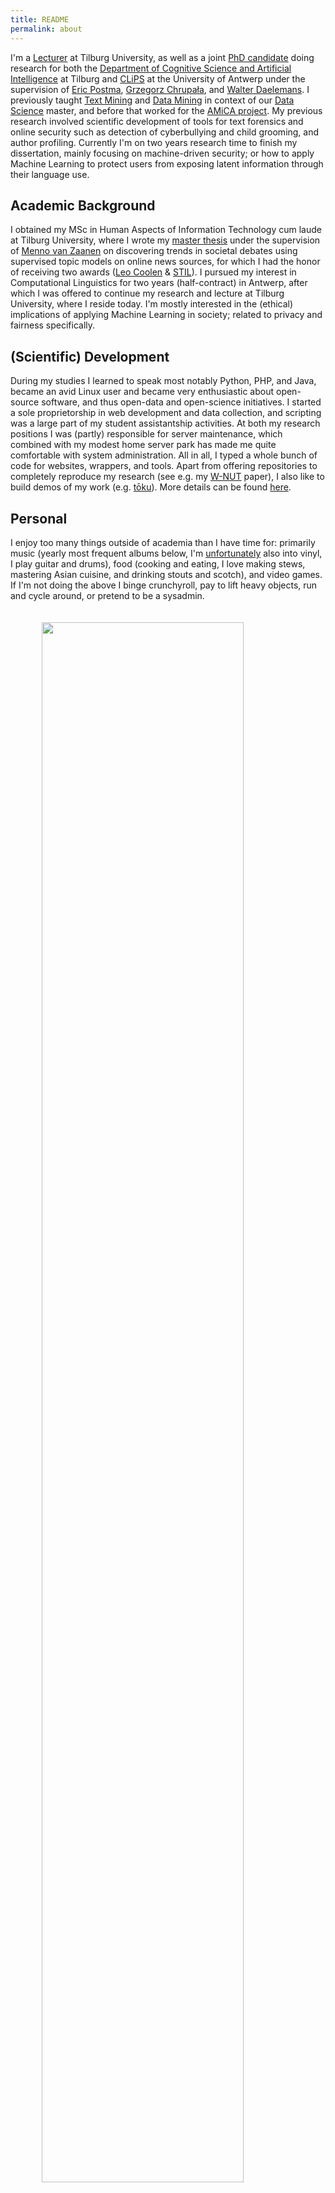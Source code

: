 ```yaml
---
title: README
permalink: about
---
```

I'm a [Lecturer](https://research.tilburguniversity.edu/en/persons/chris-emmery) at Tilburg University, as well as a joint [PhD candidate](http://www.clips.uantwerpen.be/people/chris-emmery) doing research for both the [Department of Cognitive Science and Artificial Intelligence](https://www.csai.nl/) at Tilburg and [CLiPS](http://www.clips.uantwerpen.be/) at the University of Antwerp under the supervision of [Eric Postma](http://www.ericpostma.nl), [Grzegorz Chrupała](http://grzegorz.chrupala.me), and [Walter Daelemans](http://www.clips.uantwerpen.be/~walter/). I previously taught [Text Mining](https://mystudy.uvt.nl/it10.vakzicht?taal=N&pfac=FGW&vakcode=880091) and [Data Mining](https://mystudy.uvt.nl/it10.vakzicht?taal=e&pfac=FGW&vakcode=880022) in context of our [Data Science](https://www.tilburguniversity.edu/education/masters-programmes/data-science-business-and-governance/) master, and before that worked for the [AMiCA project](http://www.amicaproject.be/). My previous research involved scientific development of tools for text forensics and online security such as detection of cyberbullying and child grooming, and author profiling. Currently I'm on two years research time to finish my dissertation, mainly focusing on machine-driven security; or how to apply Machine Learning to protect users from exposing latent information through their language use.


## Academic Background

I obtained my MSc in Human Aspects of Information Technology cum laude at Tilburg University, where I wrote my [master thesis](./publ) under the supervision of [Menno van Zaanen](http://ilk.uvt.nl/menno/main) on discovering trends in societal debates using supervised topic models on online news sources, for which I had the honor of receiving two awards ([Leo Coolen](http://www.clips.uantwerpen.be/news/chris-emmery-wins-leo-coolen-award-for-his-master-dissertation) & [STIL](https://twitter.com/clipsua/status/563648163761106944)). I pursued my interest in Computational Linguistics for two years (half-contract) in Antwerp, after which I was offered to continue my research and lecture at Tilburg University, where I reside today. I'm mostly interested in the (ethical) implications of applying Machine Learning in society; related to privacy and fairness specifically.


## (Scientific) Development

During my studies I learned to speak most notably Python, PHP, and Java, became an avid Linux user and became very enthusiastic about open-source software, and thus open-data and open-science initiatives. I started a sole proprietorship in web development and data collection, and scripting was a large part of my student assistantship activities. At both my research positions I was (partly) responsible for server maintenance, which combined with my modest home server park has made me quite comfortable with system administration. All in all, I typed a whole bunch of code for websites, wrappers, and tools. Apart from offering repositories to completely reproduce my research (see e.g. my [W-NUT](https://github.com/cmry/simple-queries) paper), I also like to build demos of my work (e.g. [tōku](https://onyx.uvt.nl/toku)). More details can be found [here](https://cmry.github.io/code).


## Personal

I enjoy too many things outside of academia than I have time for: primarily music (yearly most frequent albums below, I'm [unfortunately](https://www.youtube.com/watch?v=nkCMSrvOTAo) also into vinyl, I play guitar and drums), food (cooking and eating, I love making stews, mastering Asian cuisine, and drinking stouts and scotch), and video games. If I'm not doing the above I binge crunchyroll, pay to lift heavy objects, run and cycle around, or pretend to be a sysadmin.

<img style="display: block; margin-left: auto; margin-right: auto; width: 80%; padding-top: 20px;" src="http://chrisawren.com/widgets/userchart/?name=fazzeh&row=6&time=12month&size=600"/>
